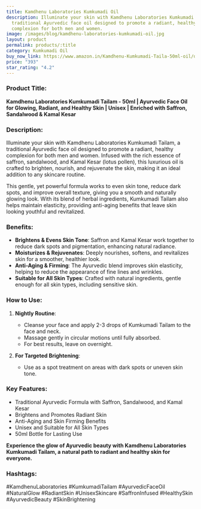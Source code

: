 ```yaml
---
title: Kamdhenu Laboratories Kumkumadi Oil
description: Illuminate your skin with Kamdhenu Laboratories Kumkumadi Tailam, a
  traditional Ayurvedic face oil designed to promote a radiant, healthy
  complexion for both men and women.
image: /images/blog/kamdhenu-laboratories-kumkumadi-oil.jpg
layout: product
permalink: products/:title
category: Kumkumadi Oil
buy_now_link: https://www.amazon.in/Kamdhenu-Kumkumadi-Taila-50ml-oil/dp/B082ZHN99W/ref=sr_1_7?crid=18A5C0Q4K6NJM&tag=m0150-21
price: "393"
star_rating: "4.2"
---
```

### Product Title:
**Kamdhenu Laboratories Kumkumadi Tailam - 50ml | Ayurvedic Face Oil for Glowing, Radiant, and Healthy Skin | Unisex | Enriched with Saffron, Sandalwood & Kamal Kesar**

### Description:
Illuminate your skin with Kamdhenu Laboratories Kumkumadi Tailam, a traditional Ayurvedic face oil designed to promote a radiant, healthy complexion for both men and women. Infused with the rich essence of saffron, sandalwood, and Kamal Kesar (lotus pollen), this luxurious oil is crafted to brighten, nourish, and rejuvenate the skin, making it an ideal addition to any skincare routine.

This gentle, yet powerful formula works to even skin tone, reduce dark spots, and improve overall texture, giving you a smooth and naturally glowing look. With its blend of herbal ingredients, Kumkumadi Tailam also helps maintain elasticity, providing anti-aging benefits that leave skin looking youthful and revitalized.

### Benefits:
- **Brightens & Evens Skin Tone**: Saffron and Kamal Kesar work together to reduce dark spots and pigmentation, enhancing natural radiance.
- **Moisturizes & Rejuvenates**: Deeply nourishes, softens, and revitalizes skin for a smoother, healthier look.
- **Anti-Aging & Firming**: The Ayurvedic blend improves skin elasticity, helping to reduce the appearance of fine lines and wrinkles.
- **Suitable for All Skin Types**: Crafted with natural ingredients, gentle enough for all skin types, including sensitive skin.

### How to Use:
1. **Nightly Routine**:
   - Cleanse your face and apply 2-3 drops of Kumkumadi Tailam to the face and neck.
   - Massage gently in circular motions until fully absorbed.
   - For best results, leave on overnight.

2. **For Targeted Brightening**:
   - Use as a spot treatment on areas with dark spots or uneven skin tone.

### Key Features:
- Traditional Ayurvedic Formula with Saffron, Sandalwood, and Kamal Kesar
- Brightens and Promotes Radiant Skin
- Anti-Aging and Skin Firming Benefits
- Unisex and Suitable for All Skin Types
- 50ml Bottle for Lasting Use

**Experience the glow of Ayurvedic beauty with Kamdhenu Laboratories Kumkumadi Tailam, a natural path to radiant and healthy skin for everyone.**

### Hashtags:
#KamdhenuLaboratories #KumkumadiTailam #AyurvedicFaceOil #NaturalGlow #RadiantSkin #UnisexSkincare #SaffronInfused #HealthySkin #AyurvedicBeauty #SkinBrightening
